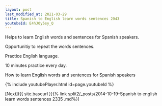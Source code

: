 ```yaml
---
layout: post
last_modified_at: 2021-03-29
title: Spanish to English learn words sentences 2043 
youtubeId: E4hJ0y5sy_Q
---
```

 
 
Helps to learn English words and sentences for Spanish speakers.

Opportunitiy to repeat the words sentences. 

Practice English language. 
 
10 minutes practice every day. 
 
How to learn English words and sentences for Spanish speakers 
 
{% include youtubePlayer.html id=page.youtubeId %}
 
 
[Next]({{ site.baseurl }}{% link  split2/_posts/2014-10-19-Spanish to english learn words sentences 2335 .md%})
 
